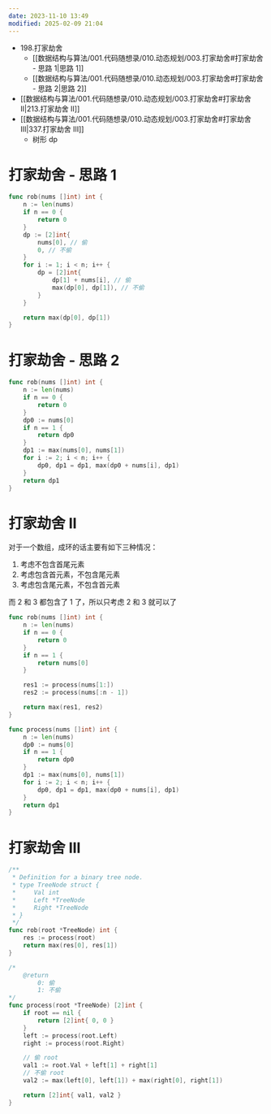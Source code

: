 ```yaml
---
date: 2023-11-10 13:49
modified: 2025-02-09 21:04
---
```


- 198.打家劫舍
	- [[数据结构与算法/001.代码随想录/010.动态规划/003.打家劫舍#打家劫舍 - 思路 1|思路 1]]
	- [[数据结构与算法/001.代码随想录/010.动态规划/003.打家劫舍#打家劫舍 - 思路 2|思路 2]]
- [[数据结构与算法/001.代码随想录/010.动态规划/003.打家劫舍#打家劫舍 II|213.打家劫舍 II]]
- [[数据结构与算法/001.代码随想录/010.动态规划/003.打家劫舍#打家劫舍 III|337.打家劫舍 III]]
	- 树形 dp

# 打家劫舍 - 思路 1

```go
func rob(nums []int) int {
	n := len(nums)
	if n == 0 {
		return 0
	}
	dp := [2]int{
		nums[0], // 偷
		0, // 不偷
	}
	for i := 1; i < n; i++ {
		dp = [2]int{
			dp[1] + nums[i], // 偷
			max(dp[0], dp[1]), // 不偷
		}
	}

	return max(dp[0], dp[1])
}
```

# 打家劫舍 - 思路 2

```go
func rob(nums []int) int {
	n := len(nums)
	if n == 0 {
		return 0
	}
	dp0 := nums[0]
	if n == 1 {
		return dp0
	}
	dp1 := max(nums[0], nums[1])
	for i := 2; i < n; i++ {
		dp0, dp1 = dp1, max(dp0 + nums[i], dp1)
	}
	return dp1
}
```

# 打家劫舍 II

对于一个数组，成环的话主要有如下三种情况：

1. 考虑不包含首尾元素
2. 考虑包含首元素，不包含尾元素
3. 考虑包含尾元素，不包含首元素

而 2 和 3 都包含了 1 了，所以只考虑 2 和 3 就可以了

```go
func rob(nums []int) int {
	n := len(nums)
	if n == 0 {
		return 0
	}
	if n == 1 {
		return nums[0]
	}

	res1 := process(nums[1:])
	res2 := process(nums[:n - 1])

	return max(res1, res2)
}

func process(nums []int) int {
	n := len(nums)
	dp0 := nums[0]
	if n == 1 {
		return dp0
	}
	dp1 := max(nums[0], nums[1])
	for i := 2; i < n; i++ {
		dp0, dp1 = dp1, max(dp0 + nums[i], dp1)
	}
	return dp1
}
```

# 打家劫舍 III

```go
/**
 * Definition for a binary tree node.
 * type TreeNode struct {
 *     Val int
 *     Left *TreeNode
 *     Right *TreeNode
 * }
 */
func rob(root *TreeNode) int {
	res := process(root)
	return max(res[0], res[1])
}

/*
	@return
		0: 偷
		1: 不偷
*/
func process(root *TreeNode) [2]int {
	if root == nil {
		return [2]int{ 0, 0 }
	}
	left := process(root.Left)
	right := process(root.Right)

	// 偷 root
	val1 := root.Val + left[1] + right[1]
	// 不偷 root
	val2 := max(left[0], left[1]) + max(right[0], right[1])

	return [2]int{ val1, val2 }
}
```

